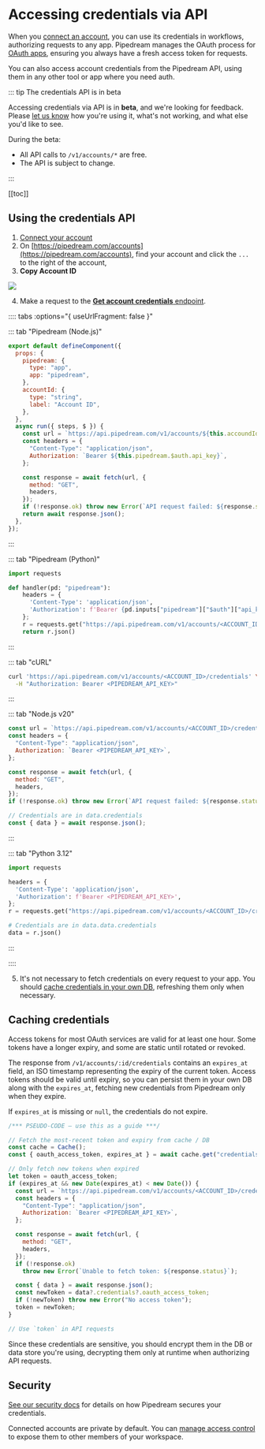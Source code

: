# Accessing credentials via API

When you [connect an account](/connected-accounts/#connecting-accounts), you can use its credentials in workflows, authorizing requests to any app. Pipedream manages the OAuth process for [OAuth apps](/connected-accounts/#oauth), ensuring you always have a fresh access token for requests.

You can also access account credentials from the Pipedream API, using them in any other tool or app where you need auth.

::: tip The credentials API is in beta

Accessing credentials via API is in **beta**, and we're looking for feedback. Please [let us know](https://pipedream.com/support) how you're using it, what's not working, and what else you'd like to see.

During the beta:

- All API calls to `/v1/accounts/*` are free.
- The API is subject to change.

:::

[[toc]]

## Using the credentials API

1. [Connect your account](/connected-accounts/#connecting-a-new-account)
2. On [https://pipedream.com/accounts](https://pipedream.com/accounts), find your account and click the `...` to the right of the account,
3. **Copy Account ID**

<div>
<img src="https://res.cloudinary.com/pipedreamin/image/upload/v1707622922/docs/Screenshot_2024-02-10_at_7.10.59_PM_zxfpkt.png" />
</div>

4. Make a request to the [**Get account credentials** endpoint](/api/rest/#get-account-credentials).

:::: tabs :options="{ useUrlFragment: false }"

::: tab "Pipedream (Node.js)"

```javascript
export default defineComponent({
  props: {
    pipedream: {
      type: "app",
      app: "pipedream",
    },
    accountId: {
      type: "string",
      label: "Account ID",
    },
  },
  async run({ steps, $ }) {
    const url = `https://api.pipedream.com/v1/accounts/${this.accoundId}/credentials`;
    const headers = {
      "Content-Type": "application/json",
      Authorization: `Bearer ${this.pipedream.$auth.api_key}`,
    };

    const response = await fetch(url, {
      method: "GET",
      headers,
    });
    if (!response.ok) throw new Error(`API request failed: ${response.status}`);
    return await response.json();
  },
});
```

:::

::: tab "Pipedream (Python)"

```python
import requests

def handler(pd: "pipedream"):
    headers = {
      'Content-Type': 'application/json',
      'Authorization': f'Bearer {pd.inputs["pipedream"]["$auth"]["api_key"]}',
    };
    r = requests.get("https://api.pipedream.com/v1/accounts/<ACCOUNT_ID>/credentials", headers=headers)
    return r.json()
```

:::

::: tab "cURL"

```bash
curl 'https://api.pipedream.com/v1/accounts/<ACCOUNT_ID>/credentials' \
  -H "Authorization: Bearer <PIPEDREAM_API_KEY>"
```

:::

::: tab "Node.js v20"

```javascript
const url = `https://api.pipedream.com/v1/accounts/<ACCOUNT_ID>/credentials`;
const headers = {
  "Content-Type": "application/json",
  Authorization: `Bearer <PIPEDREAM_API_KEY>`,
};

const response = await fetch(url, {
  method: "GET",
  headers,
});
if (!response.ok) throw new Error(`API request failed: ${response.status}`);

// Credentials are in data.credentials
const { data } = await response.json();
```

:::

::: tab "Python 3.12"

```python
import requests

headers = {
  'Content-Type': 'application/json',
  'Authorization': f'Bearer <PIPEDREAM_API_KEY>',
};
r = requests.get("https://api.pipedream.com/v1/accounts/<ACCOUNT_ID>/credentials", headers=headers)

# Credentials are in data.data.credentials
data = r.json()
```

:::

::::

5. It's not necessary to fetch credentials on every request to your app. You should [cache credentials in your own DB](#caching-credentials), refreshing them only when necessary.

## Caching credentials

Access tokens for most OAuth services are valid for at least one hour. Some tokens have a longer expiry, and some are static until rotated or revoked.

The response from `/v1/accounts/:id/credentials` contains an `expires_at` field, an ISO timestamp representing the expiry of the current token. Access tokens should be valid until expiry, so you can persist them in your own DB along with the `expires_at`, fetching new credentials from Pipedream only when they expire.

If `expires_at` is missing or `null`, the credentials do not expire.

```javascript
/*** PSEUDO-CODE — use this as a guide ***/

// Fetch the most-recent token and expiry from cache / DB
const cache = Cache();
const { oauth_access_token, expires_at } = await cache.get("credentials");

// Only fetch new tokens when expired
let token = oauth_access_token;
if (expires_at && new Date(expires_at) < new Date()) {
  const url = `https://api.pipedream.com/v1/accounts/<ACCOUNT_ID>/credentials`;
  const headers = {
    "Content-Type": "application/json",
    Authorization: `Bearer <PIPEDREAM_API_KEY>`,
  };

  const response = await fetch(url, {
    method: "GET",
    headers,
  });
  if (!response.ok)
    throw new Error(`Unable to fetch token: ${response.status}`);

  const { data } = await response.json();
  const newToken = data?.credentials?.oauth_access_token;
  if (!newToken) throw new Error("No access token");
  token = newToken;
}

// Use `token` in API requests
```

Since these credentials are sensitive, you should encrypt them in the DB or data store you're using, decrypting them only at runtime when authorizing API requests.

## Security

[See our security docs](/privacy-and-security/#third-party-oauth-grants-api-keys-and-environment-variables) for details on how Pipedream secures your credentials.

Connected accounts are private by default. You can [manage access control](/connected-accounts/#managing-access) to expose them to other members of your workspace.
